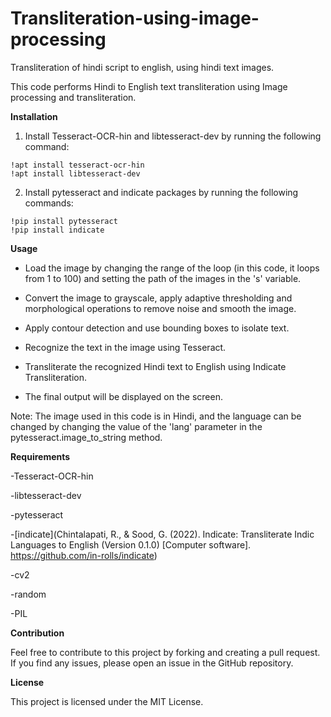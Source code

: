 # Transliteration-using-image-processing
Transliteration of hindi script to english, using hindi text images.

This code performs Hindi to English text transliteration using Image processing and transliteration.

**Installation**
1) Install Tesseract-OCR-hin and libtesseract-dev by running the following command:

```
!apt install tesseract-ocr-hin
!apt install libtesseract-dev
```
2) Install pytesseract and indicate packages by running the following commands:
```
!pip install pytesseract
!pip install indicate
```
**Usage**

- Load the image by changing the range of the loop (in this code, it loops from 1 to 100) and setting the path of the images in the 's' variable.

- Convert the image to grayscale, apply adaptive thresholding and morphological operations to remove noise and smooth the image.

- Apply contour detection and use bounding boxes to isolate text.

- Recognize the text in the image using Tesseract.

- Transliterate the recognized Hindi text to English using Indicate Transliteration.

- The final output will be displayed on the screen.

Note: The image used in this code is in Hindi, and the language can be changed by changing the value of the 'lang' parameter in the pytesseract.image_to_string method.

**Requirements**

-Tesseract-OCR-hin

-libtesseract-dev

-pytesseract

-[indicate](Chintalapati, R., & Sood, G. (2022). Indicate: Transliterate Indic Languages to English (Version 0.1.0) [Computer software]. https://github.com/in-rolls/indicate)

-cv2

-random

-PIL


**Contribution**

Feel free to contribute to this project by forking and creating a pull request. If you find any issues, please open an issue in the GitHub repository.

**License**


This project is licensed under the MIT License.
